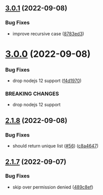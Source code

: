 ## [3.0.1](https://github.com/unional/find-installed-packages/compare/v3.0.0...v3.0.1) (2022-09-08)


### Bug Fixes

* improve recursive case ([8783ed3](https://github.com/unional/find-installed-packages/commit/8783ed38243844f02cc0d1a092d357490270da2e))

# [3.0.0](https://github.com/unional/find-installed-packages/compare/v2.1.8...v3.0.0) (2022-09-08)


### Bug Fixes

* drop nodejs 12 support ([f4d1970](https://github.com/unional/find-installed-packages/commit/f4d197039ae8c9853bdb5374cf275cd1b05e6fe0))


### BREAKING CHANGES

* drop nodejs 12 support

## [2.1.8](https://github.com/unional/find-installed-packages/compare/v2.1.7...v2.1.8) (2022-09-08)


### Bug Fixes

* should return unique list ([#56](https://github.com/unional/find-installed-packages/issues/56)) ([c8a4647](https://github.com/unional/find-installed-packages/commit/c8a4647411efc040ba0cc6ba85c5954004781481))

## [2.1.7](https://github.com/unional/find-installed-packages/compare/v2.1.6...v2.1.7) (2022-09-07)


### Bug Fixes

* skip over permission denied ([489c8ef](https://github.com/unional/find-installed-packages/commit/489c8ef329c782f38480ef88ae547bf30287ad9a))
